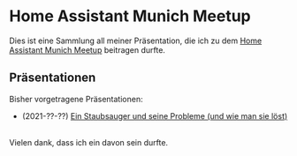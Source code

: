 # Home Assistant Munich Meetup
Dies ist eine Sammlung all meiner Präsentation, die ich zu dem [Home Assistant Munich Meetup](https://www.meetup.com/de-DE/Home-Assistant-Munich/) beitragen durfte.

## Präsentationen
Bisher vorgetragene Präsentationen:
- (2021-??-??) [Ein Staubsauger und seine Probleme (und wie man sie löst)](https://github.com/Schluggi/MunichMeetup/blob/main/sucker/sucker.md)
<br>
Vielen dank, dass ich ein davon sein durfte.
